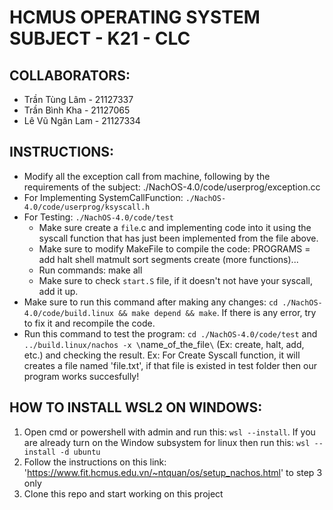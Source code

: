 # HCMUS OPERATING SYSTEM SUBJECT - K21 - CLC
## COLLABORATORS:
- Trần Tùng Lâm - 21127337
- Trần Bình Kha - 21127065
- Lê Vũ Ngân Lam - 21127334

## INSTRUCTIONS:
- Modify all the exception call from machine, following by the requirements of the subject: ./NachOS-4.0/code/userprog/exception.cc
- For Implementing SystemCallFunction: `./NachOS-4.0/code/userprog/ksyscall.h`
- For Testing: `./NachOS-4.0/code/test`
    - Make sure create a `file`.c and implementing code into it using the syscall function that has just been implemented from the file above.
    - Make sure to modify MakeFile to compile the code: PROGRAMS = add halt shell matmult sort segments create (more functions)...
    - Run commands: make all
    - Make sure to check `start.S` file, if it doesn't not have your syscall, add it up.
- Make sure to run this command after making any changes: `cd ./NachOS-4.0/code/build.linux && make depend && make`. If there is any error, try to fix it and recompile the code.
- Run this command to test the program: `cd ./NachOS-4.0/code/test` and `../build.linux/nachos -x \`name_of_the_file`\` (Ex: create, halt, add, etc.) and checking the result. Ex: For Create Syscall function, it will creates a file named 'file.txt', if that file is existed in test folder then our program works succesfully!

## HOW TO INSTALL WSL2 ON WINDOWS:
1. Open cmd or powershell with admin and run this: `wsl --install`. If you are already turn on the Window subsystem for linux then run this: `wsl --install -d ubuntu`
2. Follow the instructions on this link: 'https://www.fit.hcmus.edu.vn/~ntquan/os/setup_nachos.html' to step 3 only
3. Clone this repo and start working on this project
